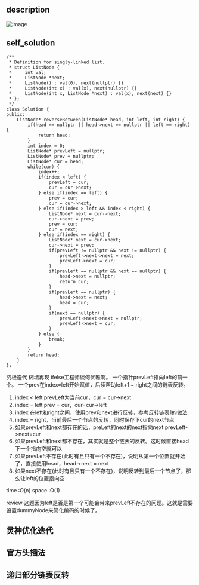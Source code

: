 ## description
![image](https://github.com/ethan686/leetcode/assets/73508499/daf4fcd2-c88c-4c46-8d07-1097877cec0e)
## self_solution
```
/**
 * Definition for singly-linked list.
 * struct ListNode {
 *     int val;
 *     ListNode *next;
 *     ListNode() : val(0), next(nullptr) {}
 *     ListNode(int x) : val(x), next(nullptr) {}
 *     ListNode(int x, ListNode *next) : val(x), next(next) {}
 * };
 */
class Solution {
public:
    ListNode* reverseBetween(ListNode* head, int left, int right) {
        if(head == nullptr || head->next == nullptr || left == right) {
            return head;
        }
        int index = 0;
        ListNode* prevLeft = nullptr;
        ListNode* prev = nullptr;
        ListNode* cur = head;
        while(cur) {
            index++;
            if(index < left) {
                prevLeft = cur;
                cur = cur->next;
            } else if(index == left) {
                prev = cur;
                cur = cur->next;
            } else if(index > left && index < right) {
                ListNode* next = cur->next;
                cur->next = prev;
                prev = cur;
                cur = next;
            } else if(index == right) {
                ListNode* next = cur->next;
                cur->next = prev;
                if(prevLeft != nullptr && next != nullptr) {
                    prevLeft->next->next = next;
                    prevLeft->next = cur;
                }
                if(prevLeft == nullptr && next == nullptr) {
                    head->next = nullptr;
                    return cur;
                }
                if(prevLeft == nullptr) {
                    head->next = next;
                    head = cur;
                }
                if(next == nullptr) {
                    prevLeft->next->next = nullptr;
                    prevLeft->next = cur;
                }
            } else {
                break;
            }
        }
        return head;
    }
};
```
究极迭代 糊墙再现 ifelse工程师谈何优雅啊。
一个指针prevLeft指向left的前一个。
一个prev在index=left开始赋值，后续帮助left+1 ~ right之间的链表反转。
1. index < left prevLeft为当前cur，cur = cur->next
2. index = left prev = cur，cur=cur->left
3. index 在left和right之间，使用prev和next进行反转，参考反转链表1的做法
4. index = right，当前最后一个节点的反转，同时保存下cur的next节点
5. 如果prevLeft和next都存在的话，preLeft的next的next指向next prevLeft->next=cur
6. 如果prevLeft和next都不存在，其实就是整个链表的反转。这时候直接head下一个指向空就可以
7. 如果prevLeft不存在(此时有且只有一个不存在)，说明从第一个位置就开始了，直接使用head，head->next = next
8. 如果next不存在(此时有且只有一个不存在)，说明反转到最后一个节点了，那么让left的位置指向空

time :O(n)
space :O(1)

review·这题因为left是否是第一个可能会带来prevLeft不存在的问题。这就是需要设置dummyNode来简化编码的时候了。
## 灵神优化迭代

## 官方头插法

## 递归部分链表反转












